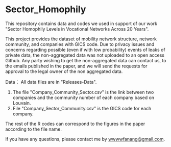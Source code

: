 # Sector_Homophily

This repository contains data and codes we used in support of our work "Sector Homophily Levels in Vocational Networks Across 20 Years".

This project provides the dataset of mobility network structure, network community, and companies with GICS code. 
Due to privacy issues and concerns regarding possible (even if with low probability) events of leaks of private data, the non-aggregated data was not uploaded to an open access Github. Any party wishing to get the non-aggregated data can contact us, to the emails published in the paper, and we will send the requests for approval to the legal owner of the non aggregated data. 


Data：
All data files are in "Releases-Data". 
1. The file "Company_Community_Sector.csv" is the link between two companies and the community number of each company based on Louvain. 
2. File "Company_Sector_Community.csv" is the GICS code for each company.

The rest of the R codes can correspond to the figures in the paper according to the file name.

If you have any questions, please contact me by wwwwfanang@gmail.com.
